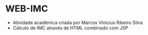 # WEB-IMC

* Atividade acadêmica criada por Marcos Vinicius Ribeiro Silva
* Cálculo de IMC através de HTML combinado com JSP
